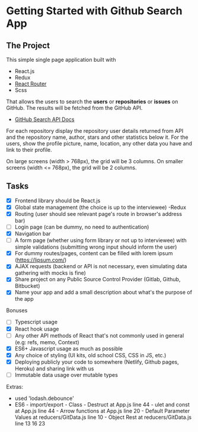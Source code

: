 # Getting Started with Github Search App

## The Project

This simple single page application built with

* React.js
* Redux 
* [React Router](https://github.com/ReactTraining/react-router)
* Scss

That allows the users to search the **users** or **repositories** or **issues** on GitHub. The results will be fetched from the GitHub API.

* [GitHub Search API Docs](https://developer.github.com/v3/search/)


For each repository display the repository user details returned from API and the repository name, author, stars and other statistics below it. 
For the users, show the profile picture, name, location, any other data you have and link to their profile.

On large screens (width > 768px), the grid will be 3 columns.
On smaller screens (width <= 768px), the grid will be 2 columns.


## Tasks

- [x] Frontend library should be React.js  
- [x] Global state management (the choice is up to the interviewee) -Redux
- [x] Routing (user should see relevant page's route in browser's address bar)
- [ ] Login page (can be dummy, no need to authentication)
- [x] Navigation bar
- [ ] A form page (whether using form library or not up to interviewee) with simple validations (submitting wrong input should inform the user)
- [x] For dummy routes/pages, content can be filled with lorem ipsum (https://lipsum.com/)
- [x] AJAX requests (backend or API is not necessary, even simulating data gathering with mocks is fine)
- [x] Share project on any Public Source Control Provider (Gitlab, Github, Bitbucket)
- [x] Name your app and add a small description about what's the purpose of the app

Bonuses

- [ ] Typescript usage
- [x] React hook usage
- [ ] Any other API methods of React that's not commonly used in general (e.g: refs, memo, Context)
- [x] ES6+ Javascript usage as much as possible
- [x] Any choice of styling (UI kits, old school CSS, CSS in JS, etc.)
- [x] Deploying publicly your code to somewhere (Netlify, Github pages, Heroku) and sharing link with us
- [ ] Immutable data usage over mutable types

Extras:

-    used 'lodash.debounce'
-    ES6
    - import/export
    - Class
    - Destruct at App.js line 44
    - ulet and const at App.js line 44
    - Arrow functions at App.js line 20
    - Default Parameter Values at reducers/GitData.js line 10
    - Object Rest  at reducers/GitData.js line 13 16 23
